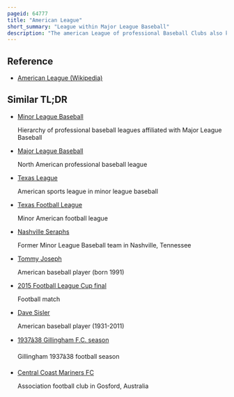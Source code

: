 ```yaml
---
pageid: 64777
title: "American League"
short_summary: "League within Major League Baseball"
description: "The american League of professional Baseball Clubs also known as the american League is one of two Leagues that make up major League Baseball in the united States and Canada. It developed from the western League a minor League based in the great Lakes States which eventually aspired to major League Status. It is sometimes called the Junior Circuit because it claimed major League Status for the 1901 Season 25 Years after the Formation of the national League."
---
```


## Reference

- [American League (Wikipedia)](https://en.wikipedia.org/?curid=64777)

## Similar TL;DR

- [Minor League Baseball](/tldr/en/minor-league-baseball)

  Hierarchy of professional baseball leagues affiliated with Major League Baseball

- [Major League Baseball](/tldr/en/major-league-baseball)

  North American professional baseball league

- [Texas League](/tldr/en/texas-league)

  American sports league in minor league baseball

- [Texas Football League](/tldr/en/texas-football-league)

  Minor American football league

- [Nashville Seraphs](/tldr/en/nashville-seraphs)

  Former Minor League Baseball team in Nashville, Tennessee

- [Tommy Joseph](/tldr/en/tommy-joseph)

  American baseball player (born 1991)

- [2015 Football League Cup final](/tldr/en/2015-football-league-cup-final)

  Football match

- [Dave Sisler](/tldr/en/dave-sisler)

  American baseball player (1931-2011)

- [1937â38 Gillingham F.C. season](/tldr/en/193738-gillingham-fc-season)

  Gillingham 1937â38 football season

- [Central Coast Mariners FC](/tldr/en/central-coast-mariners-fc)

  Association football club in Gosford, Australia
